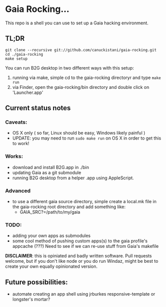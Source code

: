 # Gaia Rocking...

This repo is a shell you can use to set up a Gaia hacking environment.

## TL;DR

    git clone --recursive git://github.com/canuckistani/gaia-rocking.git
    cd ./gaia-rocking
    make setup

You can run B2G desktop in two different ways with this setup:

  1. running via make, simple cd to the gaia-rocking directoryr and type `make run`
  2. via Finder, open the gaia-rocking/bin directory and double click on 'Launcher.app'

## Current status notes

### Caveats: 
  * OS X only ( so far, Linux should be easy, Windows likely painful )
  * UPDATE: you may need to run `sudo make run` on OS X in order to get this to work!

### Works: 

  * download and install B2G.app in ./bin
  * updating Gaia as a git submodule
  * running B2G desktop from a helper .app using AppleScript.

### Advanced

  * to use a different gaia source directory, simple create a local.mk file in the gaia-rocking root directory and add something like:
    * GAIA_SRC?=/path/to/my/gaia

### TODO:

  * adding your own apps as submodules
  * some cool method of pushing custom apps(s) to the gaia profile's appcache (???) Need to see if we can re-use stuff from Gaia's makefile

**DISCLAIMER**: this is opiniated and badly written software. Pull requests welcome, but if you don't like node or you do run Windaz, might be best to create your own equally opinionated version.

## Future possibilities:

  * automate creating an app shell using jrburkes responsive-template or longster's mortar?